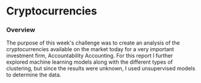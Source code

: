 # Cryptocurrencies

### Overview
The purpose of this week's challenge was to create an analysis of the cryptocurrencies available on the market today for a very important investment firm, Accountability Accounting. For this report I further explored machine learning models along with the different types of clustering, but since the results were unknown, I used unsupervised models to determine the data. 
